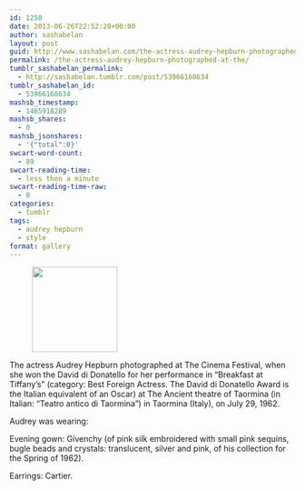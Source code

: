 ```yaml
---
id: 1250
date: 2013-06-26T22:52:28+00:00
author: sashabelan
layout: post
guid: http://www.sashabelan.com/the-actress-audrey-hepburn-photographed-at-the/
permalink: /the-actress-audrey-hepburn-photographed-at-the/
tumblr_sashabelan_permalink:
  - http://sashabelan.tumblr.com/post/53966168634
tumblr_sashabelan_id:
  - 53966168634
mashsb_timestamp:
  - 1465918289
mashsb_shares:
  - 0
mashsb_jsonshares:
  - '{"total":0}'
swcart-word-count:
  - 89
swcart-reading-time:
  - less then a minute
swcart-reading-time-raw:
  - 0
categories:
  - tumblr
tags:
  - audrey hepburn
  - style
format: gallery
---
```

<div id='gallery-505' class='gallery galleryid-1250 gallery-columns-3 gallery-size-thumbnail'>
  <figure class='gallery-item'> 
  
  <div class='gallery-icon portrait'>
    <a href='http://www.sashabelan.ru/the-actress-audrey-hepburn-photographed-at-the/attachment/1251/'><img width="150" height="150" src="http://www.sashabelan.ru/wp-content/uploads/2013/06/tumblr_mp0vjhNWhI1qarj97o1_400-150x150.jpg" class="attachment-thumbnail size-thumbnail" alt="" /></a>
  </div></figure>
</div>

The actress Audrey Hepburn photographed at The Cinema Festival, when she won the David di Donatello for her performance in “Breakfast at Tiffany’s” (category: Best Foreign Actress. The David di Donatello Award is the Italian equivalent of an Oscar) at The Ancient theatre of Taormina (in Italian: “Teatro antico di Taormina”) in Taormina (Italy), on July 29, 1962.

Audrey was wearing:
  
Evening gown: Givenchy (of pink silk embroidered with small pink sequins, bugle beads and crystals: translucent, silver and pink, of his collection for the Spring of 1962).

Earrings: Cartier.